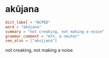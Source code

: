 # akūjana

``` toml
dict_label = "NCPED"
word = "akūjana"
summary = "not creaking, not making a noise"
grammar_comment = "mfn. & neuter"
see_also = ["akujjana"]
```

not creaking, not making a noise


